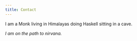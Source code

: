 ```yaml
---
title: Contact
---
```

I am a Monk living in Himalayas doing Haskell sitting in a cave.

  *I am on the path to nirvana.*
